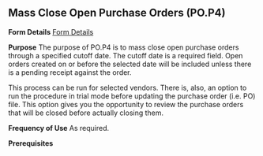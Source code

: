 ## Mass Close Open Purchase Orders (PO.P4)
<PageHeader />

**Form Details**
[Form Details](../PO-P4-1/README.md)

**Purpose**
The purpose of PO.P4 is to mass close open purchase orders through a specified
cutoff date. The cutoff date is a required field. Open orders created on or
before the selected date will be included unless there is a pending receipt
against the order.

This process can be run for selected vendors. There is, also, an option to run
the procedure in trial mode before updating the purchase order (i.e. PO) file.
This option gives you the opportunity to review the purchase orders that will
be closed before actually closing them.

**Frequency of Use**
As required.

**Prerequisites**

<badge text= "Version 8.10.57 " vertical="middle" />

<PageFooter />
